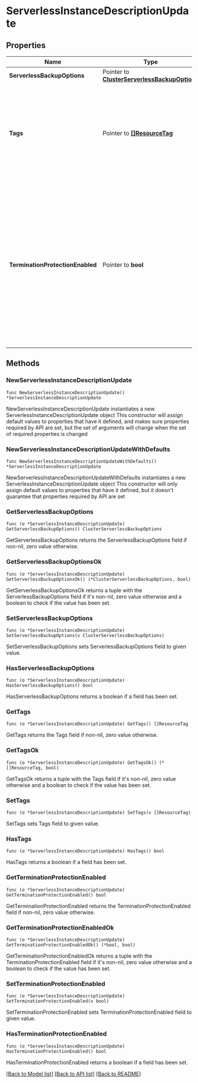 # ServerlessInstanceDescriptionUpdate

## Properties

Name | Type | Description | Notes
------------ | ------------- | ------------- | -------------
**ServerlessBackupOptions** | Pointer to [**ClusterServerlessBackupOptions**](ClusterServerlessBackupOptions.md) |  | [optional] 
**Tags** | Pointer to [**[]ResourceTag**](ResourceTag.md) | List that contains key-value pairs between 1 to 255 characters in length for tagging and categorizing the serverless instance. | [optional] 
**TerminationProtectionEnabled** | Pointer to **bool** | Flag that indicates whether termination protection is enabled on the serverless instance. If set to &#x60;true&#x60;, MongoDB Cloud won&#39;t delete the serverless instance. If set to &#x60;false&#x60;, MongoDB Cloud will delete the serverless instance. | [optional] [default to false]

## Methods

### NewServerlessInstanceDescriptionUpdate

`func NewServerlessInstanceDescriptionUpdate() *ServerlessInstanceDescriptionUpdate`

NewServerlessInstanceDescriptionUpdate instantiates a new ServerlessInstanceDescriptionUpdate object
This constructor will assign default values to properties that have it defined,
and makes sure properties required by API are set, but the set of arguments
will change when the set of required properties is changed

### NewServerlessInstanceDescriptionUpdateWithDefaults

`func NewServerlessInstanceDescriptionUpdateWithDefaults() *ServerlessInstanceDescriptionUpdate`

NewServerlessInstanceDescriptionUpdateWithDefaults instantiates a new ServerlessInstanceDescriptionUpdate object
This constructor will only assign default values to properties that have it defined,
but it doesn't guarantee that properties required by API are set

### GetServerlessBackupOptions

`func (o *ServerlessInstanceDescriptionUpdate) GetServerlessBackupOptions() ClusterServerlessBackupOptions`

GetServerlessBackupOptions returns the ServerlessBackupOptions field if non-nil, zero value otherwise.

### GetServerlessBackupOptionsOk

`func (o *ServerlessInstanceDescriptionUpdate) GetServerlessBackupOptionsOk() (*ClusterServerlessBackupOptions, bool)`

GetServerlessBackupOptionsOk returns a tuple with the ServerlessBackupOptions field if it's non-nil, zero value otherwise
and a boolean to check if the value has been set.

### SetServerlessBackupOptions

`func (o *ServerlessInstanceDescriptionUpdate) SetServerlessBackupOptions(v ClusterServerlessBackupOptions)`

SetServerlessBackupOptions sets ServerlessBackupOptions field to given value.

### HasServerlessBackupOptions

`func (o *ServerlessInstanceDescriptionUpdate) HasServerlessBackupOptions() bool`

HasServerlessBackupOptions returns a boolean if a field has been set.

### GetTags

`func (o *ServerlessInstanceDescriptionUpdate) GetTags() []ResourceTag`

GetTags returns the Tags field if non-nil, zero value otherwise.

### GetTagsOk

`func (o *ServerlessInstanceDescriptionUpdate) GetTagsOk() (*[]ResourceTag, bool)`

GetTagsOk returns a tuple with the Tags field if it's non-nil, zero value otherwise
and a boolean to check if the value has been set.

### SetTags

`func (o *ServerlessInstanceDescriptionUpdate) SetTags(v []ResourceTag)`

SetTags sets Tags field to given value.

### HasTags

`func (o *ServerlessInstanceDescriptionUpdate) HasTags() bool`

HasTags returns a boolean if a field has been set.

### GetTerminationProtectionEnabled

`func (o *ServerlessInstanceDescriptionUpdate) GetTerminationProtectionEnabled() bool`

GetTerminationProtectionEnabled returns the TerminationProtectionEnabled field if non-nil, zero value otherwise.

### GetTerminationProtectionEnabledOk

`func (o *ServerlessInstanceDescriptionUpdate) GetTerminationProtectionEnabledOk() (*bool, bool)`

GetTerminationProtectionEnabledOk returns a tuple with the TerminationProtectionEnabled field if it's non-nil, zero value otherwise
and a boolean to check if the value has been set.

### SetTerminationProtectionEnabled

`func (o *ServerlessInstanceDescriptionUpdate) SetTerminationProtectionEnabled(v bool)`

SetTerminationProtectionEnabled sets TerminationProtectionEnabled field to given value.

### HasTerminationProtectionEnabled

`func (o *ServerlessInstanceDescriptionUpdate) HasTerminationProtectionEnabled() bool`

HasTerminationProtectionEnabled returns a boolean if a field has been set.


[[Back to Model list]](../README.md#documentation-for-models) [[Back to API list]](../README.md#documentation-for-api-endpoints) [[Back to README]](../README.md)


